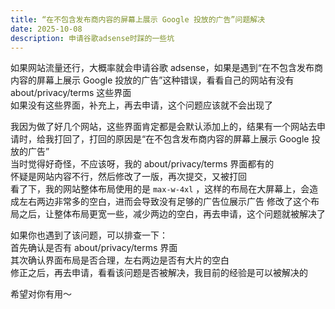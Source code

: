 ```yaml
---
title: “在不包含发布商内容的屏幕上展示 Google 投放的广告”问题解决
date: 2025-10-08
description: 申请谷歌adsense时踩的一些坑
---
```


如果网站流量还行，大概率就会申请谷歌 adsense，如果是遇到“在不包含发布商内容的屏幕上展示 Google 投放的广告”这种错误，看看自己的网站有没有 about/privacy/terms 这些界面   
如果没有这些界面，补充上，再去申请，这个问题应该就不会出现了

我因为做了好几个网站，这些界面肯定都是会默认添加上的，结果有一个网站去申请时，给我打回了，打回的原因是“在不包含发布商内容的屏幕上展示 Google 投放的广告”   
当时觉得好奇怪，不应该呀，我的 about/privacy/terms 界面都有的    
怀疑是网站内容不行，然后修改了一版，再次提交，又被打回   
看了下，我的网站整体布局使用的是 `max-w-4xl` ，这样的布局在大屏幕上，会造成左右两边非常多的空白，进而会导致没有足够的广告位展示广告
修改了这个布局之后，让整体布局更宽一些，减少两边的空白，再去申请，这个问题就被解决了

如果你也遇到了该问题，可以排查一下：   
首先确认是否有 about/privacy/terms 界面   
其次确认界面布局是否合理，左右两边是否有大片的空白   
修正之后，再去申请，看看该问题是否被解决，我目前的经验是可以被解决的

希望对你有用～